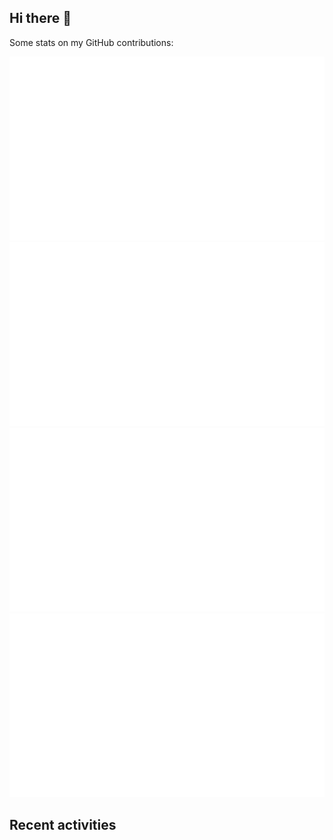 ## Hi there 👋

Some stats on my GitHub contributions:

![](https://raw.githubusercontent.com/andibraeu/github-stats/master/generated/overview.svg#gh-dark-mode-only)
![](https://raw.githubusercontent.com/andibraeu/github-stats/master/generated/overview.svg#gh-light-mode-only)
![](https://raw.githubusercontent.com/andibraeu/github-stats/master/generated/languages.svg#gh-dark-mode-only)
![](https://raw.githubusercontent.com/andibraeu/github-stats/master/generated/languages.svg#gh-light-mode-only)

<!--
**andibraeu/andibraeu** is a ✨ _special_ ✨ repository because its `README.md` (this file) appears on your GitHub profile.

Here are some ideas to get you started:

- 🔭 I’m currently working on ...
- 🌱 I’m currently learning ...
- 👯 I’m looking to collaborate on ...
- 🤔 I’m looking for help with ...
- 💬 Ask me about ...
- 📫 How to reach me: ...
- 😄 Pronouns: ...
- ⚡ Fun fact: ...
-->

## Recent activities

<!--START_SECTION:activity-->
